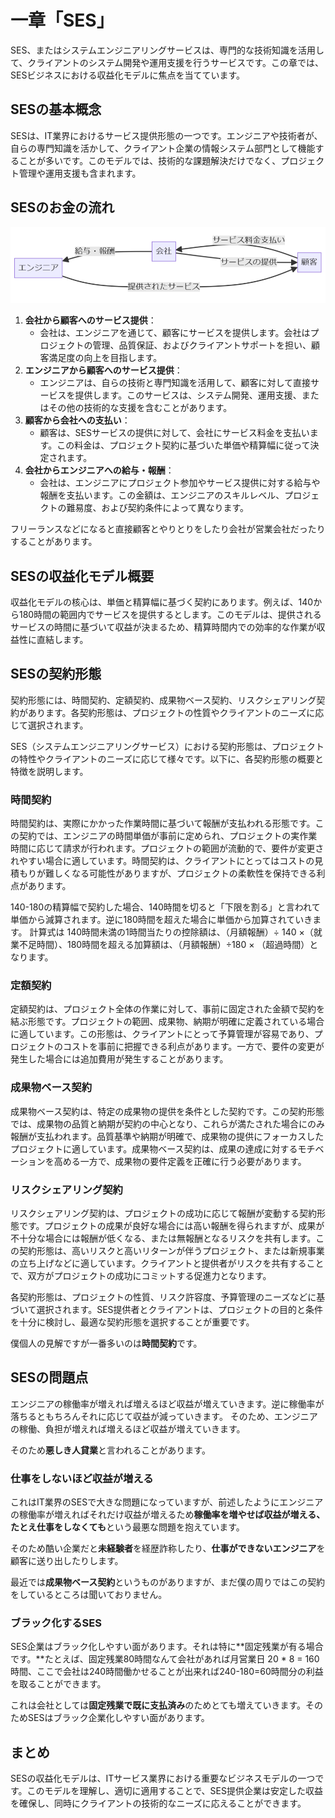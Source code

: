 # 一章「SES」

SES、またはシステムエンジニアリングサービスは、専門的な技術知識を活用して、クライアントのシステム開発や運用支援を行うサービスです。この章では、SESビジネスにおける収益化モデルに焦点を当てています。

## SESの基本概念

SESは、IT業界におけるサービス提供形態の一つです。エンジニアや技術者が、自らの専門知識を活かして、クライアント企業の情報システム部門として機能することが多いです。このモデルでは、技術的な課題解決だけでなく、プロジェクト管理や運用支援も含まれます。

<!--
graph RL
    A[顧客] -- >|サービス料金支払い| B[会社]
    B -- > |給与・報酬| C[エンジニア]
    C -- > |提供されたサービス| A
    B -- >|サービスの提供| A
-->

## SESのお金の流れ

![SESのお金の流れ](./images/01/ses_flow.drawio.png)

1. **会社から顧客へのサービス提供**：
    - 会社は、エンジニアを通じて、顧客にサービスを提供します。会社はプロジェクトの管理、品質保証、およびクライアントサポートを担い、顧客満足度の向上を目指します。
1. **エンジニアから顧客へのサービス提供**：
    - エンジニアは、自らの技術と専門知識を活用して、顧客に対して直接サービスを提供します。このサービスは、システム開発、運用支援、またはその他の技術的な支援を含むことがあります。
1. **顧客から会社への支払い**：
    - 顧客は、SESサービスの提供に対して、会社にサービス料金を支払います。この料金は、プロジェクト契約に基づいた単価や精算幅に従って決定されます。
1. **会社からエンジニアへの給与・報酬**：
    - 会社は、エンジニアにプロジェクト参加やサービス提供に対する給与や報酬を支払います。この金額は、エンジニアのスキルレベル、プロジェクトの難易度、および契約条件によって異なります。

フリーランスなどになると直接顧客とやりとりをしたり会社が営業会社だったりすることがあります。

## SESの収益化モデル概要

収益化モデルの核心は、単価と精算幅に基づく契約にあります。例えば、140から180時間の範囲内でサービスを提供するとします。このモデルは、提供されるサービスの時間に基づいて収益が決まるため、精算時間内での効率的な作業が収益性に直結します。

## SESの契約形態

契約形態には、時間契約、定額契約、成果物ベース契約、リスクシェアリング契約があります。各契約形態は、プロジェクトの性質やクライアントのニーズに応じて選択されます。

SES（システムエンジニアリングサービス）における契約形態は、プロジェクトの特性やクライアントのニーズに応じて様々です。以下に、各契約形態の概要と特徴を説明します。

### 時間契約
時間契約は、実際にかかった作業時間に基づいて報酬が支払われる形態です。この契約では、エンジニアの時間単価が事前に定められ、プロジェクトの実作業時間に応じて請求が行われます。プロジェクトの範囲が流動的で、要件が変更されやすい場合に適しています。時間契約は、クライアントにとってはコストの見積もりが難しくなる可能性がありますが、プロジェクトの柔軟性を保持できる利点があります。

140-180の精算幅で契約した場合、140時間を切ると「下限を割る」と言われて単価から減算されます。逆に180時間を超えた場合に単価から加算されていきます。
計算式は 140時間未満の1時間当たりの控除額は、（月額報酬）÷ 140 ×（就業不足時間）、180時間を超える加算額は、（月額報酬）÷180 × （超過時間）となります。

### 定額契約
定額契約は、プロジェクト全体の作業に対して、事前に固定された金額で契約を結ぶ形態です。プロジェクトの範囲、成果物、納期が明確に定義されている場合に適しています。この形態は、クライアントにとって予算管理が容易であり、プロジェクトのコストを事前に把握できる利点があります。一方で、要件の変更が発生した場合には追加費用が発生することがあります。

### 成果物ベース契約
成果物ベース契約は、特定の成果物の提供を条件とした契約です。この契約形態では、成果物の品質と納期が契約の中心となり、これらが満たされた場合にのみ報酬が支払われます。品質基準や納期が明確で、成果物の提供にフォーカスしたプロジェクトに適しています。成果物ベース契約は、成果の達成に対するモチベーションを高める一方で、成果物の要件定義を正確に行う必要があります。

### リスクシェアリング契約
リスクシェアリング契約は、プロジェクトの成功に応じて報酬が変動する契約形態です。プロジェクトの成果が良好な場合には高い報酬を得られますが、成果が不十分な場合には報酬が低くなる、または無報酬となるリスクを共有します。この契約形態は、高いリスクと高いリターンが伴うプロジェクト、または新規事業の立ち上げなどに適しています。クライアントと提供者がリスクを共有することで、双方がプロジェクトの成功にコミットする促進力となります。

各契約形態は、プロジェクトの性質、リスク許容度、予算管理のニーズなどに基づいて選択されます。SES提供者とクライアントは、プロジェクトの目的と条件を十分に検討し、最適な契約形態を選択することが重要です。

僕個人の見解ですが一番多いのは**時間契約**です。

## SESの問題点

エンジニアの稼働率が増えれば増えるほど収益が増えていきます。逆に稼働率が落ちるともちろんそれに応じて収益が減っていきます。
そのため、エンジニアの稼働、負担が増えれば増えるほど収益が増えていきます。

そのため**悪しき人貸業**と言われることがあります。

### 仕事をしないほど収益が増える

これはIT業界のSESで大きな問題になっていますが、前述したようにエンジニアの稼働率が増えればそれだけ収益が増えるため**稼働率を増やせば収益が増える、たとえ仕事をしなくても**という最悪な問題を抱えています。

そのため酷い企業だと**未経験者**を経歴詐称したり、**仕事ができないエンジニア**を顧客に送り出したりします。

最近では**成果物ベース契約**というものがありますが、まだ僕の周りではこの契約をしているところは聞いておりません。

### ブラック化するSES

SES企業はブラック化しやすい面があります。それは特に**固定残業が有る場合です。**たとえば、固定残業80時間なんて会社があれば月営業日 20 * 8 = 160時間、ここで会社は240時間働かせることが出来れば240-180=60時間分の利益を取ることができます。

これは会社としては**固定残業で既に支払済み**のためとても増えていきます。そのためSESはブラック企業化しやすい面があります。

## まとめ

SESの収益化モデルは、ITサービス業界における重要なビジネスモデルの一つです。このモデルを理解し、適切に適用することで、SES提供企業は安定した収益を確保し、同時にクライアントの技術的なニーズに応えることができます。
